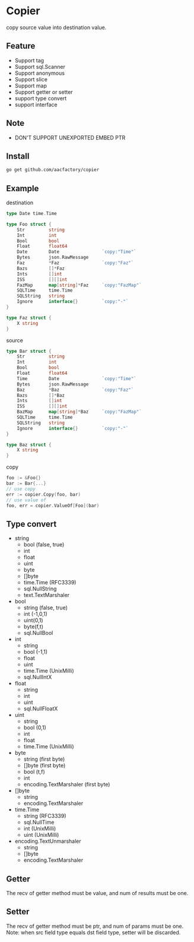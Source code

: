 # Copier
copy source value into destination value.

## Feature
* Support tag
* Support sql.Scanner
* Support anonymous
* Support slice
* Support map
* Support getter or setter
* support type convert
* support interface

## Note
* DON'T SUPPORT UNEXPORTED EMBED PTR 

## Install
```bash
go get github.com/aacfactory/copier
```

## Example
destination
```go
type Date time.Time

type Foo struct {
	Str         string
	Int         int
	Bool        bool
	Float       float64
	Date        Date                `copy:"Time"`
	Bytes       json.RawMessage
	Faz         *Faz                `copy:"Faz"`
	Bazs        []*Faz
	Ints        []int
	ISS         [][]int
	FazMap      map[string]*Faz     `copy:"FazMap"`
	SQLTime     time.Time
	SQLString   string
	Ignore      interface{}         `copy:"-"`
}

type Faz struct {
	X string
}
```
source
```go
type Bar struct {
	Str         string
	Int         int
	Bool        bool
	Float       float64
	Time        Date                `copy:"Time"`
	Bytes       json.RawMessage
	Baz         *Baz                `copy:"Faz"`
	Bazs        []*Baz
	Ints        []int
	ISS         [][]int
	BazMap      map[string]*Baz     `copy:"FazMap"`
	SQLTime     time.Time
	SQLString   string
	Ignore      interface{}         `copy:"-"`
}

type Baz struct {
	X string
}
```
copy
```go
foo := &Foo{}
bar := Bar{...}
// use copy
err := copier.Copy(foo, bar)
// use value of
foo, err = copier.ValueOf[Foo](bar)
```

## Type convert
* string
  * bool (false, true)
  * int
  * float
  * uint
  * byte
  * []byte
  * time.Time (RFC3339)
  * sql.NullString 
  * text.TextMarshaler 
* bool
  * string (false, true)
  * int (-1,0,1)
  * uint(0,1)
  * byte(f,t)
  * sql.NullBool
* int
  * string
  * bool (-1,1)
  * float
  * uint
  * time.Time (UnixMilli)
  * sql.NullIntX
* float
  * string 
  * int
  * uint
  * sql.NullFloatX
* uint
  * string
  * bool (0,1)
  * int
  * float
  * time.Time (UnixMilli)
* byte
  * string (first byte)
  * []byte (first byte)
  * bool (t,f)
  * int 
  * encoding.TextMarshaler (first byte)
* []byte
  * string
  * encoding.TextMarshaler
* time.Time
  * string (RFC3339)
  * sql.NullTime
  * int (UnixMilli)
  * uint (UnixMilli)
* encoding.TextUnmarshaler
  * string
  * []byte
  * encoding.TextMarshaler

## Getter 
The recv of getter method must be value, and num of results must be one.

## Setter
The recv of getter method must be ptr, and num of params must be one.  
Note: when src field type equals dst field type, setter will be discarded.